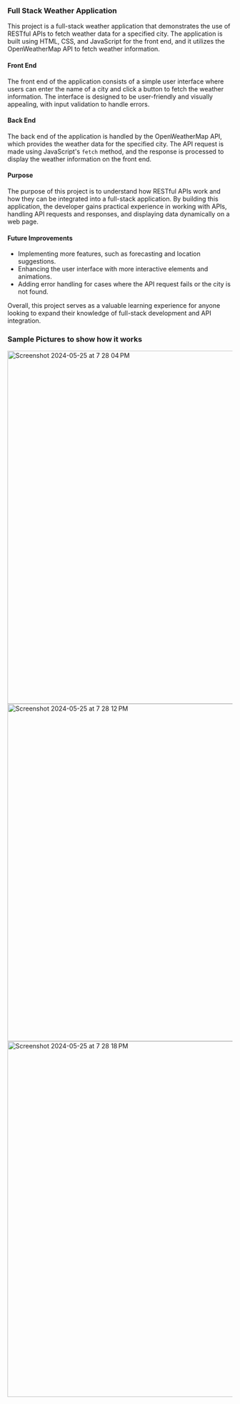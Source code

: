 ### Full Stack Weather Application

This project is a full-stack weather application that demonstrates the use of RESTful APIs to fetch weather data for a specified city. The application is built using HTML, CSS, and JavaScript for the front end, and it utilizes the OpenWeatherMap API to fetch weather information.

#### Front End
The front end of the application consists of a simple user interface where users can enter the name of a city and click a button to fetch the weather information. The interface is designed to be user-friendly and visually appealing, with input validation to handle errors.

#### Back End
The back end of the application is handled by the OpenWeatherMap API, which provides the weather data for the specified city. The API request is made using JavaScript's `fetch` method, and the response is processed to display the weather information on the front end.

#### Purpose
The purpose of this project is to understand how RESTful APIs work and how they can be integrated into a full-stack application. By building this application, the developer gains practical experience in working with APIs, handling API requests and responses, and displaying data dynamically on a web page.

#### Future Improvements
- Implementing more features, such as forecasting and location suggestions.
- Enhancing the user interface with more interactive elements and animations.
- Adding error handling for cases where the API request fails or the city is not found.

Overall, this project serves as a valuable learning experience for anyone looking to expand their knowledge of full-stack development and API integration.


### Sample Pictures to show how it works
<img width="791" alt="Screenshot 2024-05-25 at 7 28 04 PM" src="https://github.com/shrutiboop/WeatherApp/assets/64666409/644f62b6-c1f9-4adb-a237-ab491fe6e24f">
<img width="756" alt="Screenshot 2024-05-25 at 7 28 12 PM" src="https://github.com/shrutiboop/WeatherApp/assets/64666409/78dd3b1c-937e-4a61-a590-56bee5936b68">
<img width="797" alt="Screenshot 2024-05-25 at 7 28 18 PM" src="https://github.com/shrutiboop/WeatherApp/assets/64666409/bce977b4-2744-44a6-9288-6a8dd07b888a">

